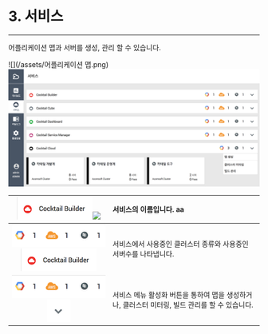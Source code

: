 # 3. 서비스

---

어플리케이션 맵과 서버를 생성, 관리 할 수 있습니다.

![](/assets/어플리케이션 맵.png)![](/assets/서비스.png)

| ![](/assets/서비스2.png)![](/assets/서비스1.png) | 서비스의 이름입니다.  aa |
| :---: | :--- |
| ![](/assets/서비스3.png)![](/assets/서비스2.png) | 서비스에서 사용중인 클러스터 종류와 사용중인 서버수를 나타냅니다. |
| ![](/assets/서비스3.png)![](/assets/서비스4.png) | 서비스 메뉴 활성화 버튼을 통하여 맵을 생성하거나, 클러스터 미터링, 빌드 관리를 할 수 있습니다. |



